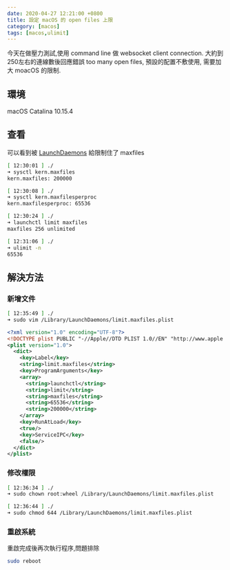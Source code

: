 ```yaml
---
date: 2020-04-27 12:21:00 +0800
title: 設定 macOS 的 open files 上限
category: [macos]
tags: [macos,ulimit]
---
```


今天在做壓力測試,使用 command line 做 websocket client connection.
大約到250左右的連線數後回應錯誤 too many open files, 預設的配置不敷使用, 需要加大 moacOS 的限制.

<!--more-->

## 環境

macOS Catalina 10.15.4

## 查看

可以看到被  [LaunchDaemons](../2020-11-12-what-is-launchd) 給限制住了 maxfiles

```bash
[ 12:30:01 ] ./
➜ sysctl kern.maxfiles
kern.maxfiles: 200000

[ 12:30:08 ] ./
➜ sysctl kern.maxfilesperproc
kern.maxfilesperproc: 65536

[ 12:30:24 ] ./
➜ launchctl limit maxfiles
maxfiles 256 unlimited

[ 12:31:06 ] ./
➜ ulimit -n
65536
```

## 解決方法

### 新增文件

```bash
[ 12:35:49 ] ./
➜ sudo vim /Library/LaunchDaemons/limit.maxfiles.plist
```

```xml
<?xml version="1.0" encoding="UTF-8"?>
<!DOCTYPE plist PUBLIC "-//Apple//DTD PLIST 1.0//EN" "http://www.apple.com/DTDs/PropertyList-1.0.dtd">
<plist version="1.0">
  <dict>
    <key>Label</key>
    <string>limit.maxfiles</string>
    <key>ProgramArguments</key>
    <array>
      <string>launchctl</string>
      <string>limit</string>
      <string>maxfiles</string>
      <string>65536</string>
      <string>200000</string>
    </array>
    <key>RunAtLoad</key>
    <true/>
    <key>ServiceIPC</key>
    <false/>
  </dict>
</plist>

```

### 修改權限

```bash
[ 12:36:34 ] ./
➜ sudo chown root:wheel /Library/LaunchDaemons/limit.maxfiles.plist

[ 12:36:44 ] ./
➜ sudo chmod 644 /Library/LaunchDaemons/limit.maxfiles.plist
```

### 重啟系統

重啟完成後再次執行程序,問題排除

```bash
sudo reboot
```